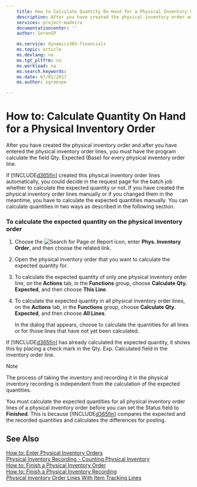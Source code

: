 ```yaml
---
    title: How to Calculate Quantity On Hand for a Physical Inventory Order | Microsoft Docs
    description: After you have created the physical inventory order and after you have entered the physical inventory order lines, you must have the program calculate the field Qty. Expected (Base) for every physical inventory order line.
    services: project-madeira
    documentationcenter: ''
    author: SorenGP

    ms.service: dynamics365-financials
    ms.topic: article
    ms.devlang: na
    ms.tgt_pltfrm: na
    ms.workload: na
    ms.search.keywords:
    ms.date: 07/01/2017
    ms.author: sgroespe

---
```

# How to: Calculate Quantity On Hand for a Physical Inventory Order
After you have created the physical inventory order and after you have entered the physical inventory order lines, you must have the program calculate the field Qty. Expected (Base) for every physical inventory order line.  
  
 If [!INCLUDE[d365fin](../../includes/d365fin_md.md)] created this physical inventory order lines automatically, you could decide in the request page for the batch job whether to calculate the expected quantity or not. If you have created the physical inventory order lines manually or if you changed them in the meantime, you have to calculate the expected quantities manually. You can calculate quantities in two ways as described in the following section.  
  
### To calculate the expected quantity on the physical inventory order  
  
1.  Choose the ![Search for Page or Report](media/ui-search/search_small.png "Search for Page or Report icon") icon, enter **Phys. Inventory Order**, and then choose the related link.  
  
2.  Open the physical inventory order that you want to calculate the expected quantity for.  
  
3.  To calculate the expected quantity of only one physical inventory order line, on the **Actions** tab, in the **Functions** group, choose **Calculate Qty. Expected**, and then choose **This Line**.  
  
4.  To calculate the expected quantity in all physical inventory order lines, on the **Actions** tab, in the **Functions** group, choose **Calculate Qty. Expected**, and then choose **All Lines**.  
  
     In the dialog that appears, choose to calculate the quantities for all lines or for those lines that have not yet been calculated.  
  
 If [!INCLUDE[d365fin](../../includes/d365fin_md.md)] has already calculated the expected quantity, it shows this by placing a check mark in the Qty. Exp. Calculated field in the inventory order line.  
  
> [!NOTE]  
>  The process of taking the inventory and recording it in the physical inventory recording is independent from the calculation of the expected quantities.  
  
 You must calculate the expected quantities for all physical inventory order lines of a physical inventory order before you can set the Status field to **Finished**. This is because [!INCLUDE[d365fin](../../includes/d365fin_md.md)] compares the expected and the recorded quantities and calculates the differences for posting.  
  
## See Also  
 [How to: Enter Physical Inventory Orders](how-to-enter-physical-inventory-orders.md)   
 [Physical Inventory Recording - Counting Physical Inventory](physical-inventory-recording-counting-physical-inventory.md)   
 [How to: Finish a Physical Inventory Order](how-to-finish-a-physical-inventory-order.md)   
 [How to: Finish a Physical Inventory Recording](how-to-finish-a-physical-inventory-recording.md)   
 [Physical Inventory Order Lines With Item Tracking Lines](physical-inventory-order-lines-with-item-tracking-lines.md)